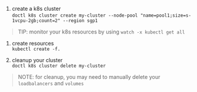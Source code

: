 1. create a k8s cluster  
   `doctl k8s cluster create my-cluster --node-pool "name=pool1;size=s-1vcpu-2gb;count=2" --region sgp1`

> TIP: monitor your k8s resources by using `watch -x kubectl get all`

1. create resources  
   `kubectl create -f.`

1. cleanup your cluster  
   `doctl k8s cluster delete my-cluster`

> NOTE: for cleanup, you may need to manually delete your `loadbalancers` and `volumes`
